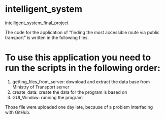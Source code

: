 # intelligent_system

intelligent_system_final_project

The code for the application of "finding the most accessible route via public transport" is written in the following files. 

# To use this application you need to run the scripts in the following order: 
  1) getting_files_from_server: download and extract the data base from Ministry of Transport server
  2) create_data: create the data for the program is based on
  3) GUI_Window: running the program
  
Those file were uploaded one day late, because of a problem interfacing with GitHub. 
